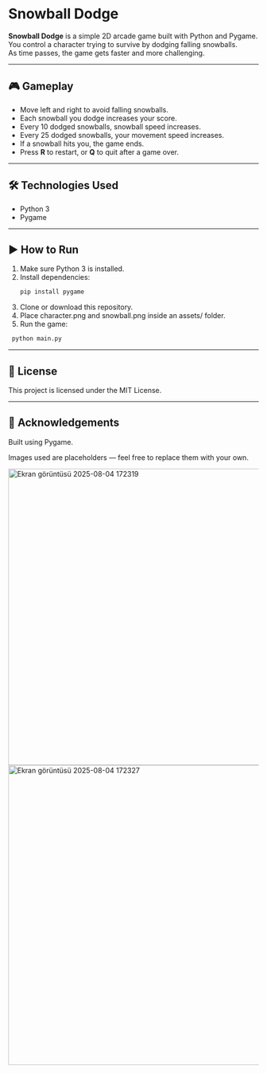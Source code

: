 # Snowball Dodge

**Snowball Dodge** is a simple 2D arcade game built with Python and Pygame.  
You control a character trying to survive by dodging falling snowballs.  
As time passes, the game gets faster and more challenging.

---

## 🎮 Gameplay

- Move left and right to avoid falling snowballs.
- Each snowball you dodge increases your score.
- Every 10 dodged snowballs, snowball speed increases.
- Every 25 dodged snowballs, your movement speed increases.
- If a snowball hits you, the game ends.
- Press **R** to restart, or **Q** to quit after a game over.

---

## 🛠️ Technologies Used

- Python 3
- Pygame

---

## ▶️ How to Run

1. Make sure Python 3 is installed.
2. Install dependencies:
   ```bash
   pip install pygame
   ```
3. Clone or download this repository.
4. Place character.png and snowball.png inside an assets/ folder.
5. Run the game:
  ```bash
   python main.py
   ```

---

## 📜 License
This project is licensed under the MIT License.

---

## 🙌 Acknowledgements
Built using Pygame.

Images used are placeholders — feel free to replace them with your own.

<img width="793" height="595" alt="Ekran görüntüsü 2025-08-04 172319" src="https://github.com/user-attachments/assets/af3d57a9-50e2-4cfb-8864-86cdbf662566" />

<img width="797" height="602" alt="Ekran görüntüsü 2025-08-04 172327" src="https://github.com/user-attachments/assets/26dab89e-b598-4ef2-951b-5404198956d0" />
